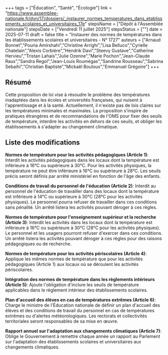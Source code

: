 +++
tags = ["Éducation", "Santé", "Écologie"]
link = "https://www.assemblee-nationale.fr/dyn/17/dossiers/_instaurer_normes_temperatures_dans_etablissements_scolaires_et_universitaires_17e"
stepsName = ["Dépôt à l'Assemblée nationale"]
stepsDate = ["Vendredi 11 juillet 2025"]
stepsStatus = [""]
date = 2025-07-11
draft = false
title = "Instaurer des normes de températures dans les établissements scolaires et universitaires - N° 1727"
auteurs = ["Arnaud Bonnet","Pouria Amirshahi","Christine Arrighi","Lisa Belluco","Cyrielle Chatelain","Alexis Corbière","Hendrik Davi","Steevy Gustave","Catherine Hervieu","Tristan Lahais","Julie Ozenne","Marie Pochon","Jean-Claude Raux","Sandra Regol","Jean-Louis Roumégas","Sandrine Rousseau","Sabrina Sebaihi","Christian Baptiste","Mickaël Bouloux","Emmanuel Grégoire"]
+++

## Résumé

Cette proposition de loi vise à résoudre le problème des températures inadaptées dans les écoles et universités françaises, qui nuisent à l'apprentissage et à la santé. Actuellement, il n'existe pas de lois claires sur les températures minimales et maximales. La proposition s'inspire de pratiques étrangères et de recommandations de l'OMS pour fixer des seuils de température, interdire les activités en dehors de ces seuils, et obliger les établissements à s'adapter au changement climatique.

## Liste des modifications

**Normes de température pour les activités pédagogiques (Article 1)**: Interdit les activités pédagogiques dans les locaux dont la température est inférieure à 16°C ou supérieure à 30°C. Pour les activités physiques, la température ne peut être inférieure à 16°C ou supérieure à 28°C. Les seuils précis seront définis par arrêté ministériel en fonction de l'âge des enfants.

**Conditions de travail du personnel de l'éducation (Article 2)**: Interdit au personnel de l'éducation de travailler dans des locaux dont la température est inférieure à 14°C ou supérieure à 30°C (28°C pour les activités physiques). Le personnel pourra refuser de travailler dans ces conditions sans pénalité. Un arrêté listera les activités pouvant déroger à ces règles.

**Normes de température pour l'enseignement supérieur et la recherche (Article 3)**: Interdit les activités dans les locaux dont la température est inférieure à 16°C ou supérieure à 30°C (28°C pour les activités physiques). Le personnel et les usagers pourront refuser d'exercer dans ces conditions. Un arrêté listera les activités pouvant déroger à ces règles pour des raisons pédagogiques ou de recherche.

**Normes de température pour les activités périscolaires (Article 4)**: Applique les mêmes normes de température que pour les activités pédagogiques (Article 1) aux locaux où se déroulent les activités périscolaires.

**Intégration des normes de température dans les règlements intérieurs (Article 5)**: Ajoute l'obligation d'inclure les seuils de température applicables dans le règlement intérieur des établissements scolaires.

**Plan d'accueil des élèves en cas de températures extrêmes (Article 6)**: Charge le ministre de l'Éducation nationale de définir un plan d'accueil des élèves et des conditions de travail du personnel en cas de températures extrêmes ou d'alertes météorologiques. Les rectorats et collectivités territoriales seront responsables de sa mise en œuvre.

**Rapport annuel sur l'adaptation aux changements climatiques (Article 7)**: Oblige le Gouvernement à remettre chaque année un rapport au Parlement sur l'adaptation des établissements scolaires et universitaires aux changements climatiques.
